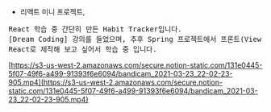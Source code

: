 - 리액트 미니 프로젝트,

<pre>
React 학습 중 간단히 만든 Habit Tracker입니다.
[Dream Coding] 강의를 들었으며, 추후 Spring 프로젝트에서 프론트(View)를
React로 제작해 보고 싶어서 학습 중 입니다.
</pre>

[https://s3-us-west-2.amazonaws.com/secure.notion-static.com/131e0445-5f07-49f6-a499-91393f6e6094/bandicam_2021-03-23_22-02-23-905.mp4](https://s3-us-west-2.amazonaws.com/secure.notion-static.com/131e0445-5f07-49f6-a499-91393f6e6094/bandicam_2021-03-23_22-02-23-905.mp4)
